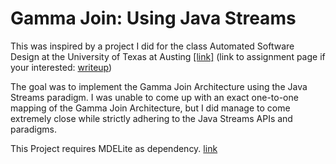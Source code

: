 # Gamma Join: Using Java Streams

This was inspired by a project I did for the class Automated Software Design at the University of Texas at Austing [[link]](http://www.cs.utexas.edu/users/dsb/cs392f/)
(link to assignment page if your interested: [writeup](http://www.cs.utexas.edu/users/dsb/cs392f/Assignments/GammaProject/index.html))

The goal was to implement the Gamma Join Architecture using the Java Streams paradigm. I was unable to come up with an exact one-to-one
mapping of the Gamma Join Architecture, but I did manage to come extremely close while strictly adhering to the Java Streams APIs
and paradigms.

This Project requires MDELite as dependency. [link](https://www.cs.utexas.edu/users/schwartz/MDELite/index.html)
